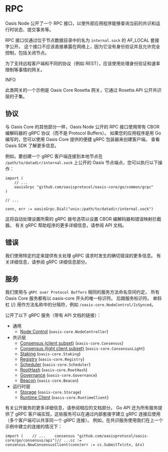 # RPC

Oasis Node 公开了一个 RPC 接口，以使外部应用程序能够查询当前的共识和运行时状态、提交事务等。

RPC 接口仅通过位于节点数据目录中的名为 `internal.sock` 的 AF_LOCAL 套接字公开。 这个接口不应该直接暴露在网络上，因为它没有身份验证并且允许完全控制，包括关闭节点。

为了支持远程客户端和不同的协议（例如 REST），应该使用处理身份验证和速率限制等事情的网关。

INFO

此类网关的一个示例是 Oasis Core Rosetta 网关，它通过 Rosetta API 公开共识层的子集。

## 协议

与 Oasis Core 的其他部分一样，Oasis Node 公开的 RPC 接口使用带有 CBOR 编解码器的 gRPC 协议（而不是 Protocol Buffers）。 如果您的应用程序是用 Go 编写的，您可以使用 Oasis Core 提供的便捷 gRPC 包装器来创建客户端。 查看 Oasis SDK 了解更多信息。

例如，要创建一个 gRPC 客户端连接到本地节点在 `/path/to/datadir/internal.sock` 上公开的 Oasis 节点端点，您可以执行以下操作：

```
import (
    // ...
    oasisGrpc "github.com/oasisprotocol/oasis-core/go/common/grpc"
)

// ...

conn, err := oasisGrpc.Dial("unix:/path/to/datadir/internal.sock")

```

这将自动处理设置所需的 gRPC 拨号选项以设置 CBOR 编解码器和错误映射拦截器。 有关 gRPC 帮助程序的更多详细信息，请参阅 API 文档。

## 错误

我们使用特定约定来提供有关处理 gRPC 请求时发生的确切错误的更多信息。 有关详细信息，请参阅 gRPC 详细信息部分。

## 服务

我们使用与 `gRPC over Protocol Buffers` 相同的服务方法命名空间约定。 所有 Oasis Core 服务都有以 oasis-core 开头的唯一标识符。 后跟服务标识符。 单斜杠 (/) 用作方法名称中的分隔符，例如 `/oasis-core.NodeControl/IsSynced`。

公开了以下 gRPC 服务（带有 API 文档的链接）：

- 通用
    - [Node Control](https://pkg.go.dev/github.com/oasisprotocol/oasis-core/go/control/api?tab=doc#NodeController) (`oasis-core.NodeController`)
- 共识层
    - [Consensus (client subset)](https://pkg.go.dev/github.com/oasisprotocol/oasis-core/go/consensus/api?tab=doc#ClientBackend) (`oasis-core.Consensus`)
    - [Consensus (light client subset)](https://pkg.go.dev/github.com/oasisprotocol/oasis-core/go/consensus/api?tab=doc#LightClientBackend) (`oasis-core.ConsensusLight`)
    - [Staking](https://pkg.go.dev/github.com/oasisprotocol/oasis-core/go/staking/api?tab=doc#Backend) (`oasis-core.Staking`)
    - [Registry](https://pkg.go.dev/github.com/oasisprotocol/oasis-core/go/registry/api?tab=doc#Backend) (`oasis-core.Registry`)
    - [Scheduler](https://pkg.go.dev/github.com/oasisprotocol/oasis-core/go/scheduler/api?tab=doc#Backend) (`oasis-core.Scheduler`)
    - [RootHash](https://pkg.go.dev/github.com/oasisprotocol/oasis-core/go/roothash/api?tab=doc#Backend) (`oasis-core.RootHash`)
    - [Governance](https://pkg.go.dev/github.com/oasisprotocol/oasis-core/go/governance/api?tab=doc#Backend) (`oasis-core.Governance`)
    - [Beacon](https://pkg.go.dev/github.com/oasisprotocol/oasis-core/go/beacon/api?tab=doc#Backend) (`oasis-core.Beacon`)
- 运行时层
    - [Storage](https://pkg.go.dev/github.com/oasisprotocol/oasis-core/go/storage/api?tab=doc#Backend) (`oasis-core.Storage`)
    - [Runtime Client](https://pkg.go.dev/github.com/oasisprotocol/oasis-core/go/runtime/client/api?tab=doc#RuntimeClient) (`oasis-core.RuntimeClient`)

有关公开服务的更多详细信息，请参阅相应的文档部分。 Go API 还为所有服务提供了 gRPC 客户端实现，这些服务可以在通过内部套接字建立 gRPC 连接后使用（多个客户端可以共享同一个 gRPC 连接）。 例如，在共识服务使用我们在上一个示例中建立的连接的情况下：

`import (    // ...    consensus "github.com/oasisprotocol/oasis-core/go/consensus/api")// ...cc := consensus.NewConsensusClient(conn)err := cc.SubmitTx(ctx, &tx)`